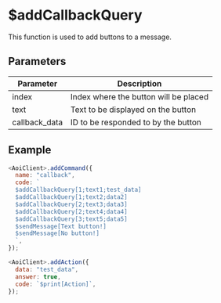 # $addCallbackQuery

This function is used to add buttons to a message.

## Parameters

| Parameter     | Description                           |
| ------------- | ------------------------------------- |
| index         | Index where the button will be placed |
| text          | Text to be displayed on the button    |
| callback_data | ID to be responded to by the button   |

## Example

```js
<AoiClient>.addCommand({
  name: "callback",
  code: `
  $addCallbackQuery[1;text1;test_data]
  $addCallbackQuery[1;text2;data2]
  $addCallbackQuery[2;text3;data3]
  $addCallbackQuery[2;text4;data4]
  $addCallbackQuery[3;text5;data5]
  $sendMessage[Text button!]
  $sendMessage[No button!]
  `,
});

<AoiClient>.addAction({
  data: "test_data",
  answer: true,
  code: `$print[Action]`,
});
```
